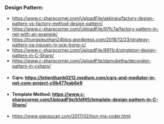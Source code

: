 
### Design Pattern:  
  -  https://www.c-sharpcorner.com/UploadFile/akkiraju/factory-design-pattern-vs-factory-method-design-pattern/
  -  https://www.c-sharpcorner.com/UploadFile/97fc7a/factory-pattern-in-net-with-an-example/
  -  https://trungsieunhan24blog.wordpress.com/2018/12/23/strategy-pattern-va-nguyen-ly-ocp-trong-c/
  -  https://www.c-sharpcorner.com/UploadFile/8911c4/singleton-design-pattern-in-C-Sharp/
  -  https://www.c-sharpcorner.com/UploadFile/damubetha/decorator-pattern-in-csharp/
  -  #### Cqrs: https://letienthanh0212.medium.com/cqrs-and-mediator-in-net-core-project-c0b477eab6e9
  -  #### Template Method: https://www.c-sharpcorner.com/UploadFile/b1df45/template-design-pattern-in-C-Sharp/
  -  https://www.giaosucan.com/2017/02/hon-ma-coder.html   


